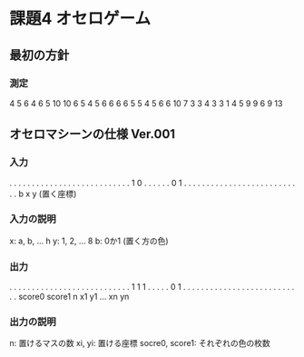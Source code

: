 # 課題4  オセロゲーム

## 最初の方針

### 測定
4 5 6 4 6 5 10 10 6 5 4 5 6 6 6 6 5 5 4 5 6 6 10 7 3 3 4 3 3 1
4 5 9 9 6 9 13 


## オセロマシーンの仕様 Ver.001

### 入力
. . . . . . . .
. . . . . . . .
. . . . . . . .
. . . 1 0 . . .
. . . 0 1 . . .
. . . . . . . .
. . . . . . . .
. . . . . . . .
b
x y (置く座標)
### 入力の説明
x: a, b, ... h
y: 1, 2, ... 8
b: 0か1 (置く方の色)

### 出力
. . . . . . . .
. . . . . . . .
. . . . . . . .
. . . 1 1 1 . .
. . . 0 1 . . .
. . . . . . . .
. . . . . . . .
. . . . . . . .
score0 score1
n
x1 y1
...
xn yn

### 出力の説明
n: 置けるマスの数
xi, yi: 置ける座標
socre0, score1: それぞれの色の枚数